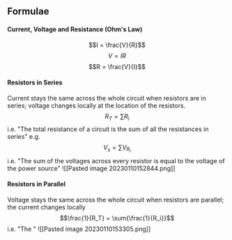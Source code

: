 ## Formulae
#### Current, Voltage and Resistance (Ohm's Law)
$$I = \frac{V}{R}$$
$$V = IR$$
$$R = \frac{V}{I}$$
#### Resistors in Series
Current stays the same across the whole circuit when resistors are in series; voltage changes locally at the location of the resistors.
$$R_T=\sum{R_i}$$
i.e. "The total resistance of a circuit is the sum of all the resistances in series"
e.g.
$$V_s = \sum{V_{R_i}}$$
i.e. "The sum of the voltages across every resistor is equal to the voltage of the power source"
![[Pasted image 20230110152844.png]]
#### Resistors in Parallel
Voltage stays the same across the whole circuit when resistors are parallel; the current changes locally
$$\frac{1}{R_T} = \sum{\frac{1}{R_i}}$$
i.e. "The "
![[Pasted image 20230110153305.png]]